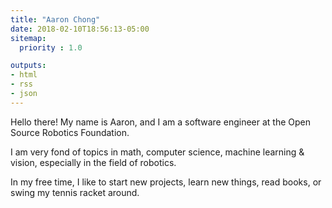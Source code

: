 ```yaml
---
title: "Aaron Chong"
date: 2018-02-10T18:56:13-05:00
sitemap:
  priority : 1.0

outputs:
- html
- rss
- json
---
```


Hello there! My name is Aaron, and I am a software engineer at the Open Source Robotics Foundation.

I am very fond of topics in math, computer science, machine learning & vision, especially in the field of robotics. 

In my free time, I like to start new projects, learn new things, read books, or swing my tennis racket around.

